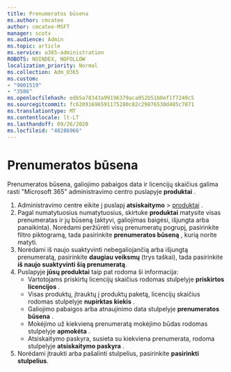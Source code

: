 ```yaml
---
title: Prenumeratos būsena
ms.author: cmcatee
author: cmcatee-MSFT
manager: scotv
ms.audience: Admin
ms.topic: article
ms.service: o365-administration
ROBOTS: NOINDEX, NOFOLLOW
localization_priority: Normal
ms.collection: Adm_O365
ms.custom:
- "9001519"
- "3586"
ms.openlocfilehash: edb5a78343a99196379aca052b51b0ef1f7249c5
ms.sourcegitcommit: fc62091696591175280c02c29876530d485c7871
ms.translationtype: MT
ms.contentlocale: lt-LT
ms.lasthandoff: 09/26/2020
ms.locfileid: "48286966"
---
```

# <a name="subscription-status"></a>Prenumeratos būsena

Prenumeratos būsena, galiojimo pabaigos data ir licencijų skaičius galima rasti "Microsoft 365" administravimo centro puslapyje **produktai** .

1. Administravimo centre eikite į puslapį **atsiskaitymo**  >  [produktai](https://go.microsoft.com/fwlink/p/?linkid=842054) .
2. Pagal numatytuosius numatytuosius, skirtuke **produktai** matysite visas prenumeratas ir jų būseną (aktyvi, galiojimas baigėsi, išjungta arba panaikinta). Norėdami peržiūrėti visų prenumeratų pogrupį, pasirinkite filtro piktogramą, tada pasirinkite **prenumeratos būseną** , kurią norite matyti.
3. Norėdami iš naujo suaktyvinti nebegaliojančią arba išjungtą prenumeratą, pasirinkite **daugiau veiksmų** (trys taškai), tada pasirinkite **iš naujo suaktyvinti šią prenumeratą**.
4. Puslapyje **jūsų produktai** taip pat rodoma ši informacija:
    - Vartotojams priskirtų licencijų skaičius rodomas stulpelyje **priskirtos licencijos** .
    - Visas produktų, įtrauktų į produktų paketą, licencijų skaičius rodomas stulpelyje **nupirktas kiekis** .
    - Galiojimo pabaigos arba atnaujinimo data stulpelyje **prenumeratos būsena** .
    - Mokėjimo už kiekvieną prenumeratą mokėjimo būdas rodomas stulpelyje **apmokėta** .
    - Atsiskaitymo paskyra, susieta su kiekviena prenumerata, rodoma stulpelyje **atsiskaitymo paskyra** .
5. Norėdami įtraukti arba pašalinti stulpelius, pasirinkite **pasirinkti stulpelius**.